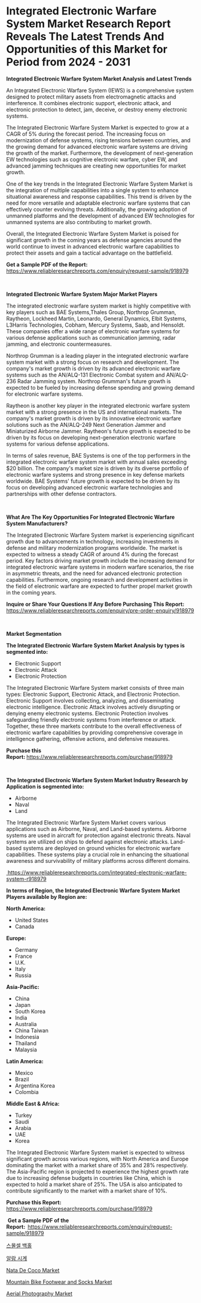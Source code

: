 <p><h1>Integrated Electronic Warfare System Market Research Report Reveals The Latest Trends And Opportunities of this Market for Period from 2024 - 2031</h1></p><p><strong>Integrated Electronic Warfare System Market Analysis and Latest Trends</strong></p>
<p><p>An Integrated Electronic Warfare System (IEWS) is a comprehensive system designed to protect military assets from electromagnetic attacks and interference. It combines electronic support, electronic attack, and electronic protection to detect, jam, deceive, or destroy enemy electronic systems.</p><p>The Integrated Electronic Warfare System Market is expected to grow at a CAGR of 5% during the forecast period. The increasing focus on modernization of defense systems, rising tensions between countries, and the growing demand for advanced electronic warfare systems are driving the growth of the market. Furthermore, the development of next-generation EW technologies such as cognitive electronic warfare, cyber EW, and advanced jamming techniques are creating new opportunities for market growth.</p><p>One of the key trends in the Integrated Electronic Warfare System Market is the integration of multiple capabilities into a single system to enhance situational awareness and response capabilities. This trend is driven by the need for more versatile and adaptable electronic warfare systems that can effectively counter evolving threats. Additionally, the growing adoption of unmanned platforms and the development of advanced EW technologies for unmanned systems are also contributing to market growth.</p><p>Overall, the Integrated Electronic Warfare System Market is poised for significant growth in the coming years as defense agencies around the world continue to invest in advanced electronic warfare capabilities to protect their assets and gain a tactical advantage on the battlefield.</p></p>
<p><strong>Get a Sample PDF of the Report:&nbsp;</strong> <a href="https://www.reliableresearchreports.com/enquiry/request-sample/918979">https://www.reliableresearchreports.com/enquiry/request-sample/918979</a></p>
<p>&nbsp;</p>
<p><strong>Integrated Electronic Warfare System Major Market Players</strong></p>
<p><p>The integrated electronic warfare system market is highly competitive with key players such as BAE Systems,Thales Group, Northrop Grumman, Raytheon, Lockheed Martin, Leonardo, General Dynamics, Elbit Systems, L3Harris Technologies, Cobham, Mercury Systems, Saab, and Hensoldt. These companies offer a wide range of electronic warfare systems for various defense applications such as communication jamming, radar jamming, and electronic countermeasures.</p><p>Northrop Grumman is a leading player in the integrated electronic warfare system market with a strong focus on research and development. The company's market growth is driven by its advanced electronic warfare systems such as the AN/ALQ-131 Electronic Combat system and AN/ALQ-236 Radar Jamming system. Northrop Grumman's future growth is expected to be fueled by increasing defense spending and growing demand for electronic warfare systems.</p><p>Raytheon is another key player in the integrated electronic warfare system market with a strong presence in the US and international markets. The company's market growth is driven by its innovative electronic warfare solutions such as the AN/ALQ-249 Next Generation Jammer and Miniaturized Airborne Jammer. Raytheon's future growth is expected to be driven by its focus on developing next-generation electronic warfare systems for various defense applications.</p><p>In terms of sales revenue, BAE Systems is one of the top performers in the integrated electronic warfare system market with annual sales exceeding $20 billion. The company's market size is driven by its diverse portfolio of electronic warfare systems and strong presence in key defense markets worldwide. BAE Systems' future growth is expected to be driven by its focus on developing advanced electronic warfare technologies and partnerships with other defense contractors.</p></p>
<p>&nbsp;</p>
<p><strong>What Are The Key Opportunities For Integrated Electronic Warfare System Manufacturers?</strong></p>
<p><p>The Integrated Electronic Warfare System market is experiencing significant growth due to advancements in technology, increasing investments in defense and military modernization programs worldwide. The market is expected to witness a steady CAGR of around 4% during the forecast period. Key factors driving market growth include the increasing demand for integrated electronic warfare systems in modern warfare scenarios, the rise in asymmetric threats, and the need for advanced electronic protection capabilities. Furthermore, ongoing research and development activities in the field of electronic warfare are expected to further propel market growth in the coming years.</p></p>
<p><strong>Inquire or Share Your Questions If Any Before Purchasing This Report:</strong> <a href="https://www.reliableresearchreports.com/enquiry/pre-order-enquiry/918979">https://www.reliableresearchreports.com/enquiry/pre-order-enquiry/918979</a></p>
<p>&nbsp;</p>
<p><strong>Market Segmentation</strong></p>
<p><strong>The Integrated Electronic Warfare System Market Analysis by types is segmented into:</strong></p>
<p><ul><li>Electronic Support</li><li>Electronic Attack</li><li>Electronic Protection</li></ul></p>
<p><p>The Integrated Electronic Warfare System market consists of three main types: Electronic Support, Electronic Attack, and Electronic Protection. Electronic Support involves collecting, analyzing, and disseminating electronic intelligence. Electronic Attack involves actively disrupting or denying enemy electronic systems. Electronic Protection involves safeguarding friendly electronic systems from interference or attack. Together, these three markets contribute to the overall effectiveness of electronic warfare capabilities by providing comprehensive coverage in intelligence gathering, offensive actions, and defensive measures.</p></p>
<p><strong>Purchase this Report:&nbsp;</strong><a href="https://www.reliableresearchreports.com/purchase/918979">https://www.reliableresearchreports.com/purchase/918979</a></p>
<p>&nbsp;</p>
<p><strong>The Integrated Electronic Warfare System Market Industry Research by Application is segmented into:</strong></p>
<p><ul><li>Airborne</li><li>Naval</li><li>Land</li></ul></p>
<p><p>The Integrated Electronic Warfare System Market covers various applications such as Airborne, Naval, and Land-based systems. Airborne systems are used in aircraft for protection against electronic threats. Naval systems are utilized on ships to defend against electronic attacks. Land-based systems are deployed on ground vehicles for electronic warfare capabilities. These systems play a crucial role in enhancing the situational awareness and survivability of military platforms across different domains.</p></p>
<p><a href="https://www.reliableresearchreports.com/integrated-electronic-warfare-system-r918979">&nbsp;https://www.reliableresearchreports.com/integrated-electronic-warfare-system-r918979</a></p>
<p><strong>In terms of Region, the Integrated Electronic Warfare System Market Players available by Region are:</strong></p>
<p>
    <p> <strong> North America: </strong>
        <ul>
            <li>United States</li>
            <li>Canada</li>
        </ul>
        </p> 
    <p> <strong> Europe: </strong>
        <ul>
            <li>Germany</li>
            <li>France</li>
            <li>U.K.</li>
            <li>Italy</li>
            <li>Russia</li>
        </ul>
        </p> 
    <p> <strong> Asia-Pacific: </strong>
        <ul>
            <li>China</li>
            <li>Japan</li>
            <li>South Korea</li>
            <li>India</li>
            <li>Australia</li>
            <li>China Taiwan</li>
            <li>Indonesia</li>
            <li>Thailand</li>
            <li>Malaysia</li>
        </ul>
        </p> 
    <p> <strong> Latin America: </strong>
        <ul>
            <li>Mexico</li>
            <li>Brazil</li>
            <li>Argentina Korea</li>
            <li>Colombia</li>
        </ul>
        </p> 
    <p> <strong> Middle East & Africa: </strong>
        <ul>
            <li>Turkey</li>
            <li>Saudi</li>
            <li>Arabia</li>
            <li>UAE</li>
            <li>Korea</li>
        </ul>
    </p>
    </p>
<p><p>The Integrated Electronic Warfare System market is expected to witness significant growth across various regions, with North America and Europe dominating the market with a market share of 35% and 28% respectively. The Asia-Pacific region is projected to experience the highest growth rate due to increasing defense budgets in countries like China, which is expected to hold a market share of 25%. The USA is also anticipated to contribute significantly to the market with a market share of 10%.</p></p>
<p><strong>Purchase this Report: </strong><a href="https://www.reliableresearchreports.com/purchase/918979">https://www.reliableresearchreports.com/purchase/918979</a></p>
<p>&nbsp;<strong>Get a Sample PDF of the Report:&nbsp;&nbsp;</strong><a href="https://www.reliableresearchreports.com/enquiry/request-sample/918979">https://www.reliableresearchreports.com/enquiry/request-sample/918979</a></p>
<p><strong></strong></p>
<p><p><a href="https://github.com/RichardLueilwitz787/Market-Research-Report-List-1/blob/main/523619750287.md">스몰셀 백홀</a></p><p><a href="https://github.com/kein8762/Market-Research-Report-List-1/blob/main/402277050288.md">알람 시계</a></p><p><a href="https://www.linkedin.com/pulse/nata-de-coco-market-size-trends-complete-industry-overview-qk1fc?trackingId=GP9sD8S9dwO%2F9R39s1rs%2Fw%3D%3D">Nata De Coco Market</a></p><p><a href="https://www.linkedin.com/pulse/mountain-bike-footwear-socks-market-trends-forecast-competitive-n0abc?trackingId=zN0B1IAg4Ns%2BoEoJvVIlyA%3D%3D">Mountain Bike Footwear and Socks Market</a></p><p><a href="https://github.com/lorenzaSchmeler/Market-Research-Report-List-1/blob/main/aerial-photography-market.md">Aerial Photography Market</a></p></p>